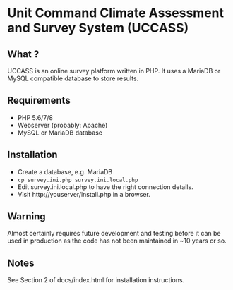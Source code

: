 # Unit Command Climate Assessment and Survey System (UCCASS)

## What ?

UCCASS is an online survey platform written in PHP. It uses a MariaDB or MySQL compatible database to store results.

## Requirements

 * PHP 5.6/7/8
 * Webserver (probably: Apache)
 * MySQL or MariaDB database

## Installation

 * Create a database, e.g. MariaDB 
 * `cp survey.ini.php survey.ini.local.php` 
 * Edit survey.ini.local.php to have the right connection details. 
 * Visit http://youserver/install.php in a browser.

## Warning

Almost certainly requires future development and testing before it can be used in production as the code has not been maintained in ~10 years or so.

## Notes

See Section 2 of docs/index.html for installation instructions.

